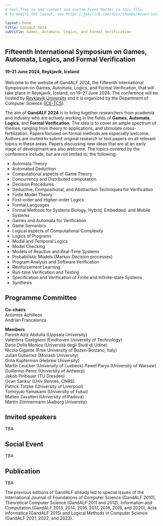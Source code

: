 ```yaml
---
# Feel free to add content and custom Front Matter to this file.
# To modify the layout, see https://jekyllrb.com/docs/themes/#overriding-theme-defaults

layout: home
title: GandALF 2024
subtitle: Games, Automata, Logics, and Formal Verification
---
```


## Fifteenth International Symposium on Games, Automata, Logics, and Formal Verification ##

#### 19–21 June 2024, Reykjavík, Iceland ####

Welcome to the website of GandALF 2024, the Fifteenth International Symposium on Games, Automata, Logics, and Formal Verification, that will take place in Reykjavík, Iceland, on 19–21 June 2024. The conference will be hosted by [Reykjavík University](https://en.ru.is/) and it is organized by the Department of Computer Science ([ICE-TCS](https://icetcs.ru.is)).

The aim of **GandALF 2024** is to bring together researchers from academia and industry who are actively working in the fields of **Games**, **Automata**, **Logics**, and **Formal Verification**. The idea is to cover an ample spectrum of themes, ranging from theory to applications, and stimulate cross-fertilization. Papers focused on formal methods are especially welcome. Authors are invited to submit original research or tool papers on all relevant topics in these areas. Papers discussing new ideas that are at an early stage of development are also welcome. The topics covered by the conference include, but are not limited to, the following:

* Automata Theory
* Automated Deduction
* Computational aspects of Game Theory
* Concurrency and Distributed computation
* Decision Procedures
* Deductive, Compositional, and Abstraction Techniques for Verification
* Finite Model Theory
* First-order and Higher-order Logics
* Formal Languages
* Formal Methods for Systems Biology, Hybrid, Embedded, and Mobile Systems
* Games and Automata for Verification
* Game Semantics
* Logical aspects of Computational Complexity
* Logics of Programs
* Modal and Temporal Logics
* Model Checking
* Models of Reactive and Real-Time Systems
* Probabilistic Models (Markov Decision processes)
* Program Analysis and Software Verification
* Reinforcement Learning
* Run-time Verification and Testing
* Specification and Verification of Finite and Infinite-state Systems
* Synthesis

## Programme Committee ##
**Co-chairs**  
Antonios Achilleos  
Andrian Francalanza  

**Members**  
Parosh Aziz Abdulla (Uppsala University)  
Valentina Castiglioni (Eindhoven University of Technology)    
Dario Della Monica (Università degli Studi di Udine)  
Nicola Gigante (Free University of Bozen-Bolzano, Italy)  
Julian Gutierrez (Monash University)  
Orna Kupferman (Hebrew University)  
Martin Leucker (University of Luebeck) 
Paweł Parys (University of Warsaw)  
Guillermo Perez (University of Antwerp)  
Jakob Piribauer (TU Dresden)  
Ocan Sankur (Univ Rennes, CNRS)  
Patrick Totzke (University of Liverpool)  
Tomoyuki Yamakami (University of Fukui)  
Matteo Zavatteri (University of Padova)  
Martin Zimmermann (Aalborg University)  

## Invited speakers ##
TBA

## Social Event ##
TBA

## Publication ##
TBA

The previous editions of GandALF already led to special issues of the International Journal of Foundations of Computer Science (GandALF 2010), Theoretical Computer Science (GandALF 2011 and 2012), Information and Computation (GandALF 2013, 2014, 2016, 2017, 2018, 2019, and 2020), Acta Informatica (GandALF 2015) and Logical Methods in Computer Science (GandALF 2021, 2022, and 2023).

